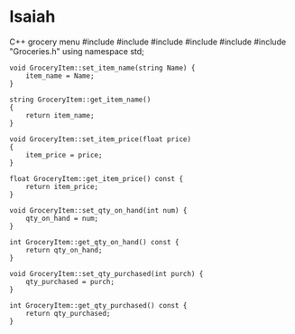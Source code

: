 # Isaiah
C++ grocery menu 
#include <iostream>
#include <string>
#include <fstream>
#include <cstdlib>
#include <iomanip>
#include "Groceries.h"
using namespace std;

	void GroceryItem::set_item_name(string Name) {
		item_name = Name;
	}

	string GroceryItem::get_item_name()
	{
		return item_name;
	}

	void GroceryItem::set_item_price(float price)
	{
		item_price = price;
	}

	float GroceryItem::get_item_price() const {
		return item_price;
	}

	void GroceryItem::set_qty_on_hand(int num) {
		qty_on_hand = num;
	}

	int GroceryItem::get_qty_on_hand() const {
		return qty_on_hand;
	}

	void GroceryItem::set_qty_purchased(int purch) {
		qty_purchased = purch;
	}

	int GroceryItem::get_qty_purchased() const {
		return qty_purchased;
	}
